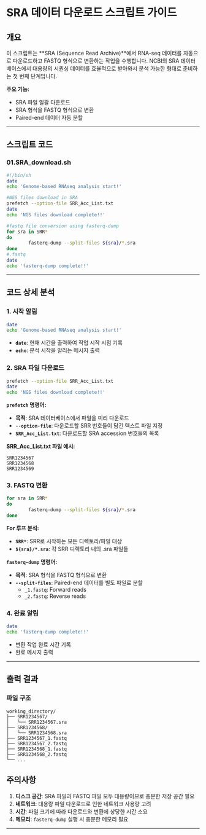 # SRA 데이터 다운로드 스크립트 가이드

## 개요

이 스크립트는 **SRA (Sequence Read Archive)**에서 RNA-seq 데이터를 자동으로 다운로드하고 FASTQ 형식으로 변환하는 작업을 수행합니다. NCBI의 SRA 데이터베이스에서 대용량의 시퀀싱 데이터를 효율적으로 받아와서 분석 가능한 형태로 준비하는 첫 번째 단계입니다.

**주요 기능:**
- SRA 파일 일괄 다운로드
- SRA 형식을 FASTQ 형식으로 변환
- Paired-end 데이터 자동 분할

---

## 스크립트 코드

### 01.SRA_download.sh

```bash
#!/bin/sh
date
echo 'Genome-based RNAseq analysis start!'

#NGS files download in SRA
prefetch --option-file SRR_Acc_List.txt
date
echo 'NGS files download complete!!'

#fastq file conversion using fasterq-dump
for sra in SRR*
do
        fasterq-dump --split-files ${sra}/*.sra
done
#.fastq
date
echo 'fasterq-dump complete!!'
```

---

## 코드 상세 분석

### 1. 시작 알림
```bash
date
echo 'Genome-based RNAseq analysis start!'
```
- **`date`**: 현재 시간을 출력하여 작업 시작 시점 기록
- **`echo`**: 분석 시작을 알리는 메시지 출력

### 2. SRA 파일 다운로드
```bash
prefetch --option-file SRR_Acc_List.txt
date
echo 'NGS files download complete!!'
```

**`prefetch` 명령어:**
- **목적**: SRA 데이터베이스에서 파일을 미리 다운로드
- **`--option-file`**: 다운로드할 SRR 번호들이 담긴 텍스트 파일 지정
- **`SRR_Acc_List.txt`**: 다운로드할 SRA accession 번호들의 목록

**SRR_Acc_List.txt 파일 예시:**
```
SRR1234567
SRR1234568
SRR1234569
```

### 3. FASTQ 변환
```bash
for sra in SRR*
do
        fasterq-dump --split-files ${sra}/*.sra
done
```

**For 루프 분석:**
- **`SRR*`**: SRR로 시작하는 모든 디렉토리/파일 대상
- **`${sra}/*.sra`**: 각 SRR 디렉토리 내의 .sra 파일들

**`fasterq-dump` 명령어:**
- **목적**: SRA 형식을 FASTQ 형식으로 변환
- **`--split-files`**: Paired-end 데이터를 별도 파일로 분할
  - `_1.fastq`: Forward reads
  - `_2.fastq`: Reverse reads

### 4. 완료 알림
```bash
date
echo 'fasterq-dump complete!!'
```
- 변환 작업 완료 시간 기록
- 완료 메시지 출력

---

## 출력 결과

### 파일 구조
```
working_directory/
├── SRR1234567/
│   └── SRR1234567.sra
├── SRR1234568/
│   └── SRR1234568.sra
├── SRR1234567_1.fastq
├── SRR1234567_2.fastq
├── SRR1234568_1.fastq
├── SRR1234568_2.fastq
└── ...
```


## 주의사항

1. **디스크 공간**: SRA 파일과 FASTQ 파일 모두 대용량이므로 충분한 저장 공간 필요
2. **네트워크**: 대용량 파일 다운로드로 인한 네트워크 사용량 고려
3. **시간**: 파일 크기에 따라 다운로드와 변환에 상당한 시간 소요
4. **메모리**: `fasterq-dump` 실행 시 충분한 메모리 필요

---

